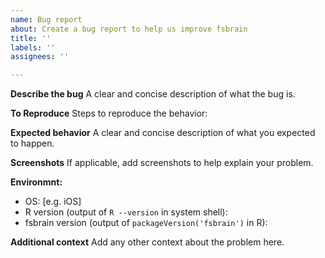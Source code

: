 ```yaml
---
name: Bug report
about: Create a bug report to help us improve fsbrain
title: ''
labels: ''
assignees: ''

---
```


**Describe the bug**
A clear and concise description of what the bug is.

**To Reproduce**
Steps to reproduce the behavior:


**Expected behavior**
A clear and concise description of what you expected to happen.

**Screenshots**
If applicable, add screenshots to help explain your problem.

**Environmnt:**
 - OS: [e.g. iOS]
 - R version (output of `R --version` in system shell):
 - fsbrain version (output of `packageVersion('fsbrain')` in R):

**Additional context**
Add any other context about the problem here.
